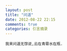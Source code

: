 ```yaml
---
layout: post
title: "问道"
date: 2012-08-22 22:15
comments: true
categories: 引言摘录
---
```

`我来问道无馀说,云在青霄水在瓶.`
